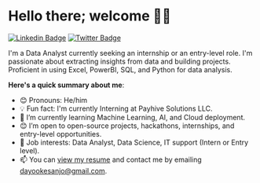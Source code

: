 # Hello there; welcome 👋🏾

[![Linkedin Badge](https://img.shields.io/badge/-quamarudeen.okesanjo-blue?style=for-the-badge&logo=Linkedin&logoColor=white&link=https://www.linkedin.com/in/quamarudeen-okesanjo-212b70168)](https://www.linkedin.com/in/quamarudeen-okesanjo-212b70168/)  [![Twitter Badge](https://img.shields.io/badge/-@iam_DAY0-1ca0f1?style=for-the-badge&logo=twitter&logoColor=white&link=https://twitter.com/iam_DAY0)](https://twitter.com/iam_DAY0)

I'm a Data Analyst currently seeking an internship or an entry-level role. I'm passionate about extracting insights from data and building projects. Proficient in using Excel, PowerBI, SQL, and Python for data analysis.

**Here's a quick summary about me**:

- 😊 Pronouns: He/him
- 💡 Fun fact: I'm currently Interning at Payhive Solutions LLC.
- 🌱 I’m currently learning Machine Learning, AI, and Cloud deployment.
- 😊 I’m open to open-source projects, hackathons, internships, and entry-level opportunities.
- 💼 Job interests: Data Analyst, Data Science, IT support (Intern or Entry level).
- 📫 You can [view my resume](#) and contact me by emailing dayookesanjo@gmail.com.
